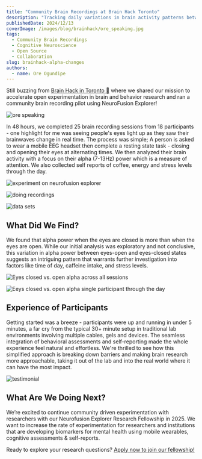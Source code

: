 ```yaml
---
title: "Community Brain Recordings at Brain Hack Toronto"
description: "Tracking daily variations in brain activity patterns between eyes-open and eyes-closed states"
publishedDate: 2024/12/13
coverImage: /images/blog/brainhack/ore_speaking.jpg
tags:
  - Community Brain Recordings
  - Cognitive Neuroscience
  - Open Source
  - Collaboration
slug: brainhack-alpha-changes
authors:
  - name: Ore Ogundipe
---
```


Still buzzing from [Brain Hack in Toronto 🧠](https://brainhackto.github.io/global-toronto-12-2024/) where we shared our mission to accelerate open experimentation in brain and behavior research and ran a community brain recording pilot using NeuroFusion Explorer!

![ore speaking](/images/blog/brainhack/ore_speaking.jpg)

In 48 hours, we completed 25 brain recording sessions from 18 participants - one highlight for me was seeing people's eyes light up as they saw their brainwaves change in real time. The process was simple; A person is asked to wear a mobile EEG headset then complete a resting state task - closing and opening their eyes at alternating times. We then analyzed their brain activity with a focus on their alpha (7-13Hz) power which is a measure of attention. We also collected self reports of coffee, energy and stress levels through the day.

![experiment on neurofusion explorer](/images/blog/brainhack/experiment.png)

![doing recordings](/images/blog/brainhack/recordings.png)

![data sets](/images/blog/brainhack/data.png)

## What Did We Find?

We found that alpha power when the eyes are closed is more than when the eyes are open. While our initial analysis was exploratory and not conclusive, this variation in alpha power between eyes-open and eyes-closed states suggests an intriguing pattern that warrants further investigation into factors like time of day, caffeine intake, and stress levels.

![Eyes closed vs. open alpha across all sessions](/images/blog/brainhack/result_overall.png)

![Eeys closed vs. open alpha single participant through the day](/images/blog/brainhack/result_single.png)

## Experience of Participants

Getting started was a breeze - participants were up and running in under 5 minutes, a far cry from the typical 30+ minute setup in traditional lab environments involving multiple cables, gels and devices. The seamless integration of behavioral assessments and self-reporting made the whole experience feel natural and effortless. We're thrilled to see how this simplified approach is breaking down barriers and making brain research more approachable, taking it out of the lab and into the real world where it can have the most impact.

![testimonial](/images/blog/brainhack/user_testimonial.png)

## What Are We Doing Next?

We’re excited to continue community driven experimentation with researchers with our Neurofusion Explorer Research Fellowship in 2025. We want to increase the rate of experimentation for researchers and institutions that are developing biomarkers for mental health using mobile wearables, cognitive assessments & self-reports.

Ready to explore your research questions? [Apply now to join our fellowship!](https://docs.google.com/forms/d/e/1FAIpQLScKGtxEHwwuBYUW7eXVE_LEz3Mm93yMKGfogbOWfAqSiLKCRw/viewform)
